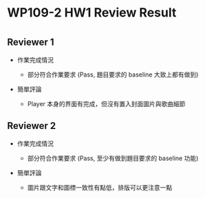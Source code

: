 
WP109-2 HW1 Review Result
=========================

# 

## Reviewer 1
- 作業完成情況
	- 部分符合作業要求 (Pass, 題目要求的 baseline 大致上都有做到)

- 簡單評論
	- Player 本身的界面有完成，但沒有置入封面圖片與歌曲細節


## Reviewer 2
- 作業完成情況
	- 部分符合作業要求 (Pass, 至少有做到題目要求的 baseline 功能)

- 簡單評論
	- 圖片跟文字和圖標一致性有點低，排版可以更注意一點

